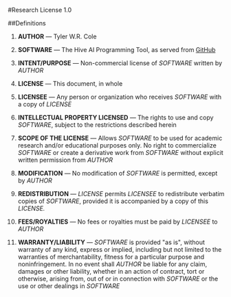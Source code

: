 #Research License 1.0

##Definitions

1. **AUTHOR** — Tyler W.R. Cole

2. **SOFTWARE** — The Hive AI Programming Tool, as served from
[GitHub](https://github.com/Trylobot/hive)

3. **INTENT/PURPOSE** — Non-commercial license of *SOFTWARE* written by *AUTHOR*

4. **LICENSE** — This document, in whole

5. **LICENSEE** — Any person or organization who receives *SOFTWARE* with a copy
of *LICENSE*

6. **INTELLECTUAL PROPERTY LICENSED** — The rights to use and copy *SOFTWARE*,
subject to the restrictions described herein

7. **SCOPE OF THE LICENSE** — Allows *SOFTWARE* to be used for academic research
and/or educational purposes only. No right to commercialize *SOFTWARE* or create
a derivative work from *SOFTWARE* without explicit written permission from
*AUTHOR*

8. **MODIFICATION** — No modification of *SOFTWARE* is permitted, except by
*AUTHOR*

9. **REDISTRIBUTION** — *LICENSE* permits *LICENSEE* to redistribute verbatim
copies of *SOFTWARE*, provided it is accompanied by a copy of this *LICENSE.*

10. **FEES/ROYALTIES** — No fees or royalties must be paid by *LICENSEE* to
*AUTHOR*

11. **WARRANTY/LIABILITY** — *SOFTWARE* is provided "as is", without warranty of
any kind, express or implied, including but not limited to the warranties of
merchantability, fitness for a particular purpose and noninfringement. In no
event shall *AUTHOR* be liable for any claim, damages or other liability,
whether in an action of contract, tort or otherwise, arising from, out of or in
connection with *SOFTWARE* or the use or other dealings in *SOFTWARE*
